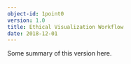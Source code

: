 ```yaml
---
object-id: 1point0
version: 1.0
title: Ethical Visualization Workflow
date: 2018-12-01
---
```


Some summary of this version here.
